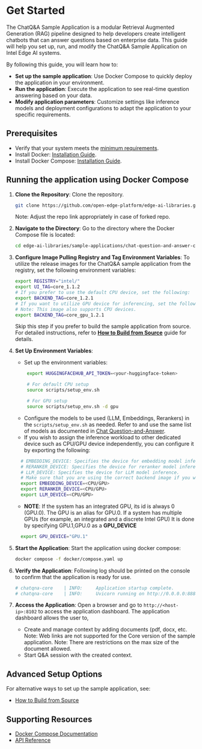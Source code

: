 # Get Started

<!--
**Sample Description**: Provide a brief overview of the application and its purpose.
-->
The ChatQ&A Sample Application is a modular Retrieval Augmented Generation (RAG) pipeline designed to help developers create intelligent chatbots that can answer questions based on enterprise data. This guide will help you set up, run, and modify the ChatQ&A Sample Application on Intel Edge AI systems.

<!--
**What You Can Do**: Highlight the developer workflows supported by the guide.
-->
By following this guide, you will learn how to:
- **Set up the sample application**: Use Docker Compose to quickly deploy the application in your environment.
- **Run the application**: Execute the application to see real-time question answering based on your data.
- **Modify application parameters**: Customize settings like inference models and deployment configurations to adapt the application to your specific requirements.

## Prerequisites

- Verify that your system meets the [minimum requirements](./system-requirements.md).
- Install Docker: [Installation Guide](https://docs.docker.com/get-docker/).
- Install Docker Compose: [Installation Guide](https://docs.docker.com/compose/install/).

<!--
**Setup and First Use**: Include installation instructions, basic operation, and initial validation.
-->
## Running the application using Docker Compose
<!--
**User Story 1**: Setting Up the Application
- **As a developer**, I want to set up the application in my environment, so that I can start exploring its functionality.

**Acceptance Criteria**:
1. Step-by-step instructions for downloading and installing the application.
2. Verification steps to ensure successful setup.
3. Troubleshooting tips for common installation issues.
-->

1. **Clone the Repository**:
    Clone the repository.
    ```bash
    git clone https://github.com/open-edge-platform/edge-ai-libraries.git edge-ai-libraries
    ```
    Note: Adjust the repo link appropriately in case of forked repo.

2. **Navigate to the Directory**:
    Go to the directory where the Docker Compose file is located:
    ```bash
    cd edge-ai-libraries/sample-applications/chat-question-and-answer-core
    ```

3. **Configure Image Pulling Registry and Tag Environment Variables**:
    To utilize the release images for the ChatQ&A sample application from the registry, set the following environment variables:
    ```bash
    export REGISTRY="intel/"
    export UI_TAG=core_1.1.2
    # If you prefer to use the default CPU device, set the following:
    export BACKEND_TAG=core_1.2.1
    # If you want to utilize GPU device for inferencing, set the following:
    # Note: This image also supports CPU devices.
    export BACKEND_TAG=core_gpu_1.2.1
    ```
    Skip this step if you prefer to build the sample application from source. For detailed instructions, refer to **[How to Build from Source](./build-from-source.md)** guide for details.

4. **Set Up Environment Variables**:
    - Set up the environment variables:
      ```bash
       export HUGGINGFACEHUB_API_TOKEN=<your-huggingface-token>

       # For default CPU setup
       source scripts/setup_env.sh

       # For GPU setup
       source scripts/setup_env.sh -d gpu
      ```
    - Configure the models to be used (LLM, Embeddings, Rerankers) in the `scripts/setup_env.sh` as needed. Refer to and use the same list of models as documented in [Chat Question-and-Answer](../../../chat-question-and-answer/docs/user-guide/get-started.md#running-the-application-using-docker-compose).
    - If you wish to assign the inference workload to other dedicated device such as CPU/GPU device independently, you can configure it by exporting the following:
    ```bash
      # EMBEDDING_DEVICE: Specifies the device for embedding model inference.
      # RERANKER_DEVICE: Specifies the device for reranker model inference.
      # LLM_DEVICE: Specifies the device for LLM model inference.
      # Make sure that you are using the correct backend image if you wish to use GPU inferencing.
      export EMBEDDING_DEVICE=<CPU/GPU>
      export RERANKER_DEVICE=<CPU/GPU>
      export LLM_DEVICE=<CPU/GPU>
    ```
    - __NOTE__: If the system has an integrated GPU, its id is always 0 (GPU.0). The GPU is an alias for GPU.0. If a system has multiple GPUs (for example, an integrated and a discrete Intel GPU) It is done by specifying GPU.1,GPU.0 as a __GPU_DEVICE__

    ```bash
      export GPU_DEVICE="GPU.1"
    ```

5. **Start the Application**:
    Start the application using docker compose:
    ```bash
    docker compose -f docker/compose.yaml up
    ```

6. **Verify the Application**:
    Following log should be printed on the console to confirm that the application is ready for use.
      ```bash
      # chatqna-core    | INFO:     Application startup complete.
      # chatqna-core    | INFO:     Uvicorn running on http://0.0.0.0:8888
      ```

7. **Access the Application**:
    Open a browser and go to `http://<host-ip>:8102` to access the application dashboard. The application dashboard allows the user to,
    - Create and manage context by adding documents (pdf, docx, etc. Note: Web links are not supported for the Core version of the sample application. Note: There are restrictions on the max size of the document allowed.
    - Start Q&A session with the created context.


## Advanced Setup Options

For alternative ways to set up the sample application, see:

- [How to Build from Source](./build-from-source.md)

## Supporting Resources

- [Docker Compose Documentation](https://docs.docker.com/compose/)
- [API Reference](./api-docs/chatqna-api.yml)
